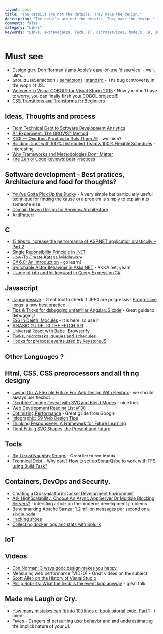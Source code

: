 ```yaml
---
layout: post
title: "The details are not the details. They make the design."
description: "The details are not the details. They make the design."
comments: false
category: "Links"
keywords: "Links, extravaganza, Tech, IT, Microservices, NodeJs, C#, Javascript, Solution architecture"
---
```

#  Must see #
 * [Design guru Don Norman slams Apple’s ease-of-use ‘disservice’](http://www.idgconnect.com/abstract/10261/design-guru-don-norman-slams-apple-ease-disservice) - well, uhm...
 * ShouldUseSemicolon ? [semicolons](https://www.npmjs.com/package/semicolons) : [standard](https://www.npmjs.com/package/standard) - The bug controversy in the woprl of JS...
 * [Welcome to Visual COBOL® for Visual Studio 2015](http://microfocus.com/plus/visualcobolforvs2015/index.aspx) - Now you don't have to worry, you can finally finsh your COBOL projects!!!
 * [CSS Transitions and Transforms for Beginners](https://robots.thoughtbot.com/transitions-and-transforms)


##  Ideas, Thoughts and process  ##
 * [From Technical Debt to Software Development Analytics](https://community.oracle.com/docs/DOC-919850)
 * [An Experiment: The GROWS™ Method](http://www.infoq.com/articles/grows-method-experiment?Grows)
 * [KISS — One Best Practice to Rule Them All](http://simpleprogrammer.com/2015/08/19/kiss-one-best-practice-to-rule-them-all/) - well duh?
 * [Building Trust with 100% Distributed Team & 100% Flexible Schedules](https://www.cycligent.com/blog/building-trust-100-distributed-team-100-flexible-schedules/) - interesting, 
 * [Why Frameworks and Methodologies Don’t Matter](http://www.leadingagile.com/2015/08/why-frameworks-and-methodologies-dont-matter/)
 * [The Zen of Code Reviews: Best Practices](https://www.simple-talk.com/dotnet/.net-framework/the-zen-of-code-reviews-best-practices/)

##  Software development - Best pratices, Architecture and food for thoughts? ##
  * [You’ve Gotta Pick Up the Ducky](http://spin.atomicobject.com/2015/08/18/rubber-duck-debugging/) - A very simple but particularly useful technique for finding the cause of a problem is simply to explain it to someone else.
  * [Domain Driven Design for Services Architecture](http://www.thoughtworks.com/insights/blog/domain-driven-design-services-architecture)
  * [AntiPattern](http://martinfowler.com/bliki/AntiPattern.html)

 
##  **C** ##
  * [12 tips to increase the performance of ASP.NET application drastically – Part 2](http://www.infragistics.com/community/blogs/brijmishra/archive/2015/08/21/12-tips-to-increase-the-performance-of-asp-net-application-drastically-part-2.aspx)
  * [Single Reponsibility Principle in .NET](http://www.abhijainsblog.com/2015/08/single-reponsibility-principle-in-net.html)
  * [How-To Create Katana Middleware](http://codeopinion.com/how-to-create-owin-middleware/)
  * [C# 6.0: An Introduction](https://booker.codes/csharp-6-an-introduction/) - go learn!
  * [Switchable Actor Behaviour in Akka.NET](http://dontcodetired.com/blog/post/Switchable-Actor-Behaviour-in-AkkaNET.aspx) - AKKA.net, yeah!
  * [Usage of into and let keyword in Query Expression C#](http://blogs.quovantis.com/usage-of-into-and-let-keyword-in-query-expression-c/)


##  Javascript ##
 * [is-progressive](https://github.com/sindresorhus/is-progressive) - Great tool to check if JPEG are progressive.[Progressive jpegs: a new best practice](http://calendar.perfplanet.com/2012/progressive-jpegs-a-new-best-practice/)
 * [Tips & Tricks for debugging unfamiliar AngularJS code](http://eng.localytics.com/tips-and-tricks-for-debugging-unfamiliar-angularjs-code/) - Great guide to debugging!
 * [ES6 In Depth: Modules](https://hacks.mozilla.org/2015/08/es6-in-depth-modules/) - it is here, so use it!
 * [A BASIC GUIDE TO THE FETCH API ](http://www.deanhume.com/Home/BlogPost/a-basic-guide-to-the-fetch-api/10129)
 * [Universal React with Babel, Browserify](http://ponyfoo.com/articles/universal-react-babel)
 * [Tasks, microtasks, queues and schedules](https://jakearchibald.com/2015/tasks-microtasks-queues-and-schedules/)
 * [Hooks for pre/post events used by KeystoneJS](https://github.com/keystonejs/grappling-hook)

##  Other Languages ? ##


##  Html, CSS, CSS preprocessors and all thing designy ##
  * [Laying Out A Flexible Future For Web Design With Flexbox](http://www.smashingmagazine.com/2015/08/flexible-future-for-web-design-with-flexbox/) - we should always use flexbox...
  * [“Scribble” Image Reveal with SVG and Blend Modes](http://demosthenes.info/blog/1062/Scribble-Image-Reveal-with-SVG-and-Blend-Modes) - nice trick
  * [Web Development Reading List #100](http://www.smashingmagazine.com/2015/08/web-development-reading-list-100/) 
  * [Optimizing Performance](https://developers.google.com/web/fundamentals/performance/index?hl=en) - Great guide from Google
  * [Infographic: 69 Web Design Tips](http://sixrevisions.com/infographics/69-web-design-tips)
  * [Thinking Responsively: A Framework for Future Learning](http://alistapart.com/article/thinking-responsively-a-framework-for-future-learning)
  * [Tight Fitting SVG Shapes, the Present and Future](https://css-tricks.com/tight-fitting-svg-shapes/)

##  Tools ##
  * [Big List of Naughty Strings](https://github.com/minimaxir/big-list-of-naughty-strings) - Great list to test inputs
  * [Technical Debt - Why care? How to set up SonarQube to work with TFS using Build Task?](http://www.visualstudiogeeks.com/blog/sonarqube/devops/Configure-TFS2015-with-SonarQube-using-BuildTask-to-Track-Technical-Debt/)


##  Containers, DevOps and Security.  ##
  * [Creating a Cross-platform Docker Development Environment](http://www.javacodegeeks.com/2015/08/creating-a-cross-platform-docker-development-environment.html)
  * [Ask HighScalability: Choose An Async App Server Or Multiple Blocking Servers?](http://highscalability.com/blog/2015/8/24/ask-highscalability-choose-an-async-app-server-or-multiple-b.html) - intersting article on the moderne development problems
  * [Benchmarking Apache Samza: 1.2 million messages per second on a single node](http://engineering.linkedin.com/performance/benchmarking-apache-samza-12-million-messages-second-single-node)
  * [Hacking shoes](http://imgur.com/a/c4WNF)
  * [Collecting docker logs and stats with Splunk](http://blogs.splunk.com/2015/08/24/collecting-docker-logs-and-stats-with-splunk/)

## IoT ##
 
##  Videos ##
  * [Don Norman: 3 ways good design makes you happy](http://www.ted.com/talks/don_norman_on_design_and_emotion?)
  * [Measuring web performance [VIDEO]](http://www.soasta.com/blog/measuring-web-performance-video/) - Great videos on the subject
  * [Scott Allen on the History of Visual Studio](http://tv.ssw.com/6338/scott-allen-on-the-history-of-visual-studio)
  * [Philip Roberts: What the heck is the event loop anyway](https://www.youtube.com/watch?v=8aGhZQkoFbQ) - great talk
 
##  Made me Laugh or Cry.  ##
  * [How many mistakes can fit into 100 lines of book tutorial code. Part 1](http://ithare.com/how-many-mistakes-can-fit-into-100-lines-of-book-tutorial-code-part-1/) - i cried...
  * [Faves](https://medium.com/message/faves-71b8fc71659e) - Dangers of persuming user behavior and and underestimating the implicit nature of your UI.